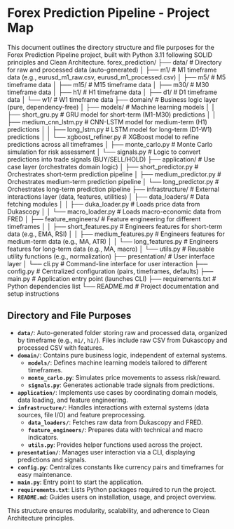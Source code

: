 # Forex Prediction Pipeline - Project Map

This document outlines the directory structure and file purposes for the Forex Prediction Pipeline project, built with Python 3.11 following SOLID principles and Clean Architecture.
forex_prediction/
├── data/                    # Directory for raw and processed data (auto-generated)
│   ├── m1/                  # M1 timeframe data (e.g., eurusd_m1_raw.csv, eurusd_m1_processed.csv)
│   ├── m5/                  # M5 timeframe data
│   ├── m15/                 # M15 timeframe data
│   ├── m30/                 # M30 timeframe data
│   ├── h1/                  # H1 timeframe data
│   ├── d1/                  # D1 timeframe data
│   └── w1/                  # W1 timeframe data
├── domain/                  # Business logic layer (pure, dependency-free)
│   ├── models/              # Machine learning models
│   │   ├── short_gru.py     # GRU model for short-term (M1-M30) predictions
│   │   ├── medium_cnn_lstm.py  # CNN-LSTM model for medium-term (H1) predictions
│   │   ├── long_lstm.py     # LSTM model for long-term (D1-W1) predictions
│   │   └── xgboost_refiner.py  # XGBoost model to refine predictions across all timeframes
│   ├── monte_carlo.py       # Monte Carlo simulation for risk assessment
│   └── signals.py           # Logic to convert predictions into trade signals (BUY/SELL/HOLD)
├── application/             # Use case layer (orchestrates domain logic)
│   ├── short_predictor.py   # Orchestrates short-term prediction pipeline
│   ├── medium_predictor.py  # Orchestrates medium-term prediction pipeline
│   └── long_predictor.py    # Orchestrates long-term prediction pipeline
├── infrastructure/          # External interactions layer (data, features, utilities)
│   ├── data_loaders/        # Data fetching modules
│   │   ├── duka_loader.py   # Loads price data from Dukascopy
│   │   └── macro_loader.py  # Loads macro-economic data from FRED
│   ├── feature_engineers/   # Feature engineering for different timeframes
│   │   ├── short_features.py  # Engineers features for short-term data (e.g., EMA, RSI)
│   │   ├── medium_features.py # Engineers features for medium-term data (e.g., MA, ATR)
│   │   └── long_features.py   # Engineers features for long-term data (e.g., MA, macro)
│   └── utils.py             # Reusable utility functions (e.g., normalization)
├── presentation/            # User interface layer
│   └── cli.py               # Command-line interface for user interaction
├── config.py                # Centralized configuration (pairs, timeframes, defaults)
├── main.py                  # Application entry point (launches CLI)
├── requirements.txt         # Python dependencies list
└── README.md                # Project documentation and setup instructions

## Directory and File Purposes

- **`data/`**: Auto-generated folder storing raw and processed data, organized by timeframe (e.g., `m1/`, `h1/`). Files include raw CSV from Dukascopy and processed CSV with features.
- **`domain/`**: Contains pure business logic, independent of external systems.
  - **`models/`**: Defines machine learning models tailored to different timeframes.
  - **`monte_carlo.py`**: Simulates price movements to assess risk/reward.
  - **`signals.py`**: Generates actionable trade signals from predictions.
- **`application/`**: Implements use cases by coordinating domain models, data loading, and feature engineering.
- **`infrastructure/`**: Handles interactions with external systems (data sources, file I/O) and feature preprocessing.
  - **`data_loaders/`**: Fetches raw data from Dukascopy and FRED.
  - **`feature_engineers/`**: Prepares data with technical and macro indicators.
  - **`utils.py`**: Provides helper functions used across the project.
- **`presentation/`**: Manages user interaction via a CLI, displaying predictions and signals.
- **`config.py`**: Centralizes constants like currency pairs and timeframes for easy maintenance.
- **`main.py`**: Entry point to start the application.
- **`requirements.txt`**: Lists Python packages required to run the project.
- **`README.md`**: Guides users on installation, usage, and project overview.

This structure ensures modularity, scalability, and adherence to Clean Architecture principles.